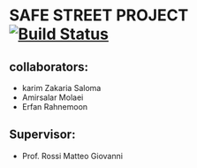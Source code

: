 # SAFE STREET PROJECT			[![Build Status](https://travis-ci.com/karim-zakaria/MolaeiRahnemoonSaloma.svg?token=5uHmMFt4Y5BmZjvRPsyV&branch=master)](https://travis-ci.com/karim-zakaria/MolaeiRahnemoonSaloma)

## collaborators:
- karim Zakaria Saloma
- Amirsalar Molaei
- Erfan Rahnemoon


## Supervisor:
- Prof. Rossi Matteo Giovanni
